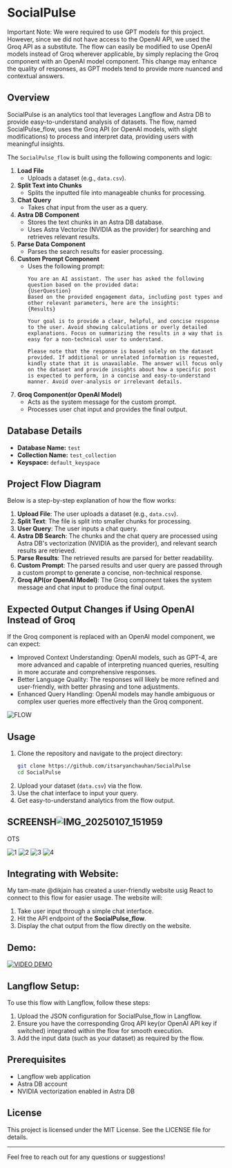 # SocialPulse

Important Note: We were required to use GPT models for this project. However, since we did not have access to the OpenAI API, we used the Groq API as a substitute. The flow can easily be modified to use OpenAI models instead of Groq wherever applicable, by simply replacing the Groq component with an OpenAI model component. This change may enhance the quality of responses, as GPT models tend to provide more nuanced and contextual answers.

## Overview
SocialPulse is an analytics tool that leverages Langflow and Astra DB to provide easy-to-understand analysis of datasets. The flow, named SocialPulse_flow, uses the Groq API (or OpenAI models, with slight modifications) to process and interpret data, providing users with meaningful insights.

The `SocialPulse_flow` is built using the following components and logic:

1. **Load File**
   - Uploads a dataset (e.g., `data.csv`).
2. **Split Text into Chunks**
   - Splits the inputted file into manageable chunks for processing.
3. **Chat Query**
   - Takes chat input from the user as a query.
4. **Astra DB Component**
   - Stores the text chunks in an Astra DB database.
   - Uses Astra Vectorize (NVIDIA as the provider) for searching and retrieves relevant results.
5. **Parse Data Component**
   - Parses the search results for easier processing.
6. **Custom Prompt Component**
   - Uses the following prompt:
     ```
     You are an AI assistant. The user has asked the following question based on the provided data: 
     {UserQuestion}  
     Based on the provided engagement data, including post types and other relevant parameters, here are the insights: 
     {Results}

     Your goal is to provide a clear, helpful, and concise response to the user. Avoid showing calculations or overly detailed explanations. Focus on summarizing the results in a way that is easy for a non-technical user to understand.

     Please note that the response is based solely on the dataset provided. If additional or unrelated information is requested, kindly state that it is unavailable. The answer will focus only on the dataset and provide insights about how a specific post is expected to perform, in a concise and easy-to-understand manner. Avoid over-analysis or irrelevant details.
     ```
7. **Groq Component(or OpenAI Model)**
   - Acts as the system message for the custom prompt.
   - Processes user chat input and provides the final output.

## Database Details
- **Database Name:** `test`
- **Collection Name:** `test_collection`
- **Keyspace:** `default_keyspace`

## Project Flow Diagram
Below is a step-by-step explanation of how the flow works:

1. **Upload File**: The user uploads a dataset (e.g., `data.csv`).
2. **Split Text**: The file is split into smaller chunks for processing.
3. **User Query**: The user inputs a chat query.
4. **Astra DB Search**: The chunks and the chat query are processed using Astra DB's vectorization (NVIDIA as the provider), and relevant search results are retrieved.
5. **Parse Results**: The retrieved results are parsed for better readability.
6. **Custom Prompt**: The parsed results and user query are passed through a custom prompt to generate a concise, non-technical response.
7. **Groq API(or OpenAI Model)**: The Groq component takes the system message and chat input to produce the final output.


## Expected Output Changes if Using OpenAI Instead of Groq
If the Groq component is replaced with an OpenAI model component, we can expect:

- Improved Context Understanding: OpenAI models, such as GPT-4, are more advanced and capable of interpreting nuanced queries, resulting in more accurate and comprehensive responses.
- Better Language Quality: The responses will likely be more refined and user-friendly, with better phrasing and tone adjustments.
- Enhanced Query Handling: OpenAI models may handle ambiguous or complex user queries more effectively than the Groq component.

![FLOW](ASSETS/FLOW/flow.png)

## Usage
1. Clone the repository and navigate to the project directory:
   ```bash
   git clone https://github.com/itsaryanchauhan/SocialPulse
   cd SocialPulse
   ```
2. Upload your dataset (`data.csv`) via the flow.
3. Use the chat interface to input your query.
4. Get easy-to-understand analytics from the flow output.

## SCREENSH![IMG_20250107_151959](https://github.com/user-attachments/assets/a3b68357-3262-4e12-8ecc-0043af636369)
OTS

![1](ASSETS/CHAT_SCREENSHOTS/1.png)
![2](ASSETS/CHAT_SCREENSHOTS/2.png)
![3](ASSETS/CHAT_SCREENSHOTS/3.png)
![4](ASSETS/CHAT_SCREENSHOTS/4.png) 

## Integrating with Website:
My tam-mate @dikjain has created a user-friendly website usig React to connect to this flow for easier usage. The website will:

1. Take user input through a simple chat interface.
2. Hit the API endpoint of the **SocialPulse_flow**.
3. Display the chat output from the flow directly on the website.

## Demo:
[![VIDEO DEMO](https://img.youtube.com/vi/35x57256OoM/0.jpg)](https://www.youtube.com/watch?v=35x57256OoM)

## Langflow Setup:
To use this flow with Langflow, follow these steps:

1. Upload the JSON configuration for SocialPulse_flow in Langflow.
2. Ensure you have the corresponding Groq API key(or OpenAI API key if switched) integrated within the flow for smooth execution.
3. Add the input data (such as your dataset) as required by the flow.

## Prerequisites
- Langflow web application
- Astra DB account
- NVIDIA vectorization enabled in Astra DB

## License
This project is licensed under the MIT License. See the LICENSE file for details.

---

Feel free to reach out for any questions or suggestions!



